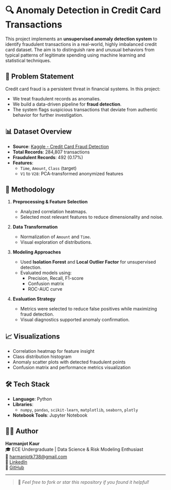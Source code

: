 # 🔍 Anomaly Detection in Credit Card Transactions

This project implements an **unsupervised anomaly detection system** to identify fraudulent transactions in a real-world, highly imbalanced credit card dataset. The aim is to distinguish rare and unusual behaviors from typical patterns of legitimate spending using machine learning and statistical techniques.

## 📌 Problem Statement

Credit card fraud is a persistent threat in financial systems. In this project:
- We treat fraudulent records as anomalies.
- We build a data-driven pipeline for **fraud detection**.
- The system flags suspicious transactions that deviate from authentic behavior for further investigation.

## 📊 Dataset Overview

- **Source**: [Kaggle - Credit Card Fraud Detection](https://www.kaggle.com/datasets/mlg-ulb/creditcardfraud)
- **Total Records**: 284,807 transactions
- **Fraudulent Records**: 492 (0.17%)
- **Features**:
  - `Time`, `Amount`, `Class` (target)
  - `V1` to `V28`: PCA-transformed anonymized features

## 🧠 Methodology

1. **Preprocessing & Feature Selection**
   - Analyzed correlation heatmaps.
   - Selected most relevant features to reduce dimensionality and noise.

2. **Data Transformation**
   - Normalization of `Amount` and `Time`.
   - Visual exploration of distributions.

3. **Modeling Approaches**
   - Used **Isolation Forest** and **Local Outlier Factor** for unsupervised detection.
   - Evaluated models using:
     - Precision, Recall, F1-score
     - Confusion matrix
     - ROC-AUC curve

4. **Evaluation Strategy**
   - Metrics were selected to reduce false positives while maximizing fraud detection.
   - Visual diagnostics supported anomaly confirmation.

## 📈 Visualizations

- Correlation heatmap for feature insight
- Class distribution histogram
- Anomaly scatter plots with detected fraudulent points
- Confusion matrix and performance metrics visualization

## 🛠️ Tech Stack

- **Language**: Python
- **Libraries**:
  - `numpy`, `pandas`, `scikit-learn`, `matplotlib`, `seaborn`, `plotly`
- **Notebook Tools**: Jupyter Notebook




## 👩‍💻 Author

**Harmanjot Kaur**  
🎓 ECE Undergraduate | Data Science & Risk Modeling Enthusiast  
📧 harmanjotk738@gmail.com  
🔗 [LinkedIn](https://www.linkedin.com/in/harmanjot-kaur-2878b8265/)  
📁 [GitHub](https://github.com/Harmanjot26)

---

> 🚀 *Feel free to fork or star this repository if you found it helpful!*
